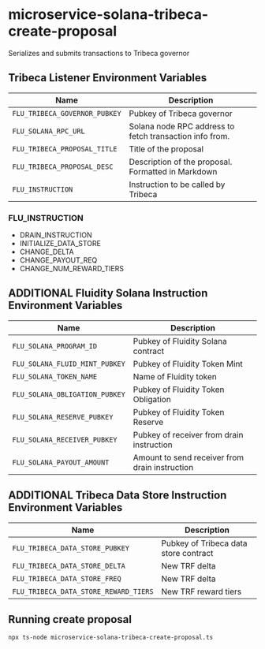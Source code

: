 # microservice-solana-tribeca-create-proposal

Serializes and submits transactions to Tribeca governor

## Tribeca Listener Environment Variables

|            Name                  |                                 Description
|----------------------------------|---------------------------------------------------------------------------|
| `FLU_TRIBECA_GOVERNOR_PUBKEY`    | Pubkey of Tribeca governor                                                |
| `FLU_SOLANA_RPC_URL`             | Solana node RPC address to fetch transaction info from.                   |
| `FLU_TRIBECA_PROPOSAL_TITLE`     | Title of the proposal                                                     |
| `FLU_TRIBECA_PROPOSAL_DESC`      | Description of the proposal. Formatted in Markdown                        |
| `FLU_INSTRUCTION`                | Instruction to be called by Tribeca                                       |

### FLU_INSTRUCTION
- DRAIN_INSTRUCTION
- INITIALIZE_DATA_STORE
- CHANGE_DELTA
- CHANGE_PAYOUT_REQ
- CHANGE_NUM_REWARD_TIERS

## ADDITIONAL Fluidity Solana Instruction Environment Variables

|            Name                  |                                 Description
|----------------------------------|-------------------------------------------------------------------|
| `FLU_SOLANA_PROGRAM_ID`          | Pubkey of Fluidity Solana contract                                |
| `FLU_SOLANA_FLUID_MINT_PUBKEY`   | Pubkey of Fluidity Token Mint                                     |
| `FLU_SOLANA_TOKEN_NAME`          | Name of Fluidity token                                            |
| `FLU_SOLANA_OBLIGATION_PUBKEY`   | Pubkey of Fluidity Token Obligation                               |
| `FLU_SOLANA_RESERVE_PUBKEY`      | Pubkey of Fluidity Token Reserve                                  |
| `FLU_SOLANA_RECEIVER_PUBKEY`     | Pubkey of receiver from drain instruction                         |
| `FLU_SOLANA_PAYOUT_AMOUNT`       | Amount to send receiver from drain instruction                    |

## ADDITIONAL Tribeca Data Store Instruction Environment Variables

|            Name                       |                                 Description
|---------------------------------------|--------------------------------------------------------------|
| `FLU_TRIBECA_DATA_STORE_PUBKEY`       | Pubkey of Tribeca data store contract                        |
| `FLU_TRIBECA_DATA_STORE_DELTA`        | New TRF delta                                                |
| `FLU_TRIBECA_DATA_STORE_FREQ`         | New TRF delta                                                |
| `FLU_TRIBECA_DATA_STORE_REWARD_TIERS` | New TRF reward tiers                                         |

## Running create proposal 
`npx ts-node microservice-solana-tribeca-create-proposal.ts`

